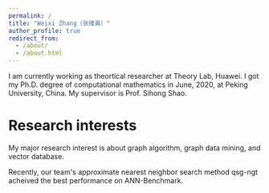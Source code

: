 ```yaml
---
permalink: /
title: "Weixi Zhang（张维熹）"
author_profile: true
redirect_from: 
  - /about/
  - /about.html
---
```


I am currently working as theortical researcher at Theory Lab, Huawei. I got my Ph.D. degree of computational mathematics in June, 2020, at Peking University, China. My supervisor is Prof. Sihong Shao. 

Research interests
===
My major research interest is about graph algorithm, graph data mining, and vector database. 

Recently, our team's approximate nearest neighbor search method qsg-ngt acheived the best performance on ANN-Benchmark.
